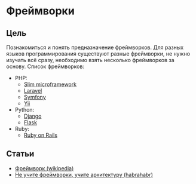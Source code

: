 # Фреймворки

## Цель
Познакомиться и понять предназначение фреймворков. Для разных языков программирования существуют разные фреймворки, не нужно изучать всё сразу, необходимо взять несколько фреймворков за основу. Список фреймворков:
- PHP:
  - [Slim microframework](http://www.slimframework.com/)
  - [Laravel](https://laravel.com/)
  - [Symfony](https://symfony.com/)
  - [Yii](http://www.yiiframework.com/)
- Python:
  - [Django](https://www.djangoproject.com/)
  - [Flask](http://flask.pocoo.org/)
- Ruby:
  - [Ruby on Rails](http://rubyonrails.org/)

## Статьи
- [Фреймворк (wikipedia)](https://ru.wikipedia.org/wiki/%D0%A4%D1%80%D0%B5%D0%B9%D0%BC%D0%B2%D0%BE%D1%80%D0%BA)
- [Не учите фреймворки, учите архитектуру (habrahabr)](https://habrahabr.ru/post/253297/)
